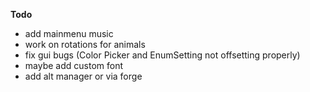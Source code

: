 **Todo**
* add mainmenu music
* work on rotations for animals
* fix gui bugs (Color Picker and EnumSetting not offsetting properly)
* maybe add custom font
* add alt manager or via forge 
